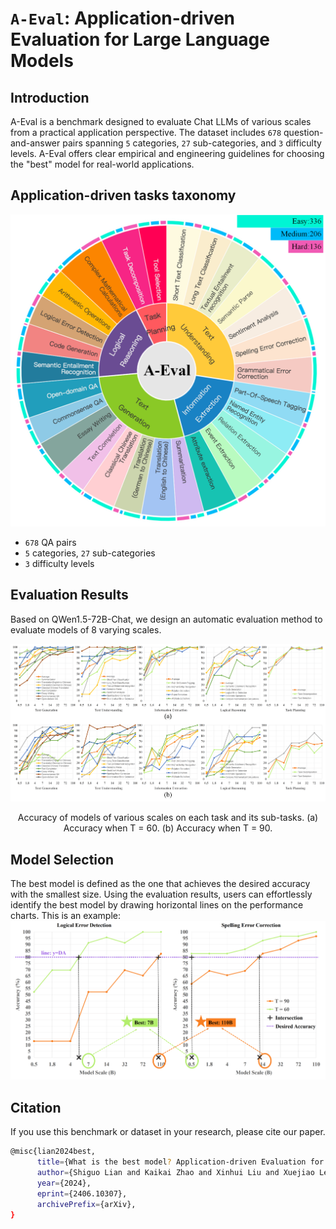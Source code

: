 # ``A-Eval``: Application-driven Evaluation for Large Language Models
 

## Introduction
A-Eval is a benchmark designed to evaluate Chat LLMs of various scales from a practical application perspective. 
The dataset includes ``678`` question-and-answer pairs spanning ``5`` categories, ``27`` sub-categories, and ``3`` difficulty levels. 
A-Eval offers clear empirical and engineering guidelines for choosing the "best" model for real-world applications.

## Application-driven tasks taxonomy
![A-Eval tasks taxonomy](TestData/GeneralAbility/images/fig-distribution.png)

* ``678`` QA pairs
* ``5`` categories, ``27`` sub-categories
* ``3`` difficulty levels

## Evaluation Results
Based on QWen1.5-72B-Chat, we design an automatic evaluation method to evaluate models of 8 varying scales.

![Evaluation Results](TestData/GeneralAbility/images/fig-acc-subcategory-diff.png)
<p align="center">
Accuracy of models of various scales on each task and its sub-tasks. (a) Accuracy when T = 60. (b) Accuracy when T = 90.
</p> 

## Model Selection
The best model is defined as the one that achieves the desired accuracy with the smallest size. 
Using the evaluation results, users can effortlessly identify the best model by drawing horizontal lines on the performance charts. This is an example:
![Model Selection](TestData/GeneralAbility/images/fig-acc-selection.png)

## Citation
If you use this benchmark or dataset in your research, please cite our paper.
```bash
@misc{lian2024best,
      title={What is the best model? Application-driven Evaluation for Large Language Models}, 
      author={Shiguo Lian and Kaikai Zhao and Xinhui Liu and Xuejiao Lei and Bikun Yang and Wenjing Zhang and Kai Wang and Zhaoxiang Liu},
      year={2024},
      eprint={2406.10307},
      archivePrefix={arXiv},
}
```
